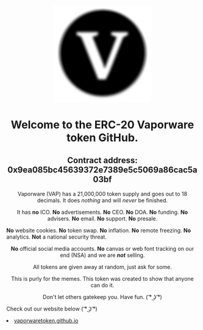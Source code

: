 <body>
    <p align="center"> <img width="256" height="256" src="https://raw.githubusercontent.com/Vaporware-Token/Vaporware-token.github.io/master/images/vaporware-256.png"> </p>
    <h1 align="center">Welcome to the ERC-20 Vaporware token GitHub.</h1>
    <h2 align="center">Contract address: 0x9ea085bc45639372e7389e5c5069a86cac5a03bf</h2>
    <p align="center">Vaporware (VAP) has a 21,000,000 token supply and goes out to 18 decimals. It does <em>nothing</em> and will <em>never</em> be finished.</p>
    <p align="center">It has <strong>no</strong> ICO. <strong>No</strong> advertisements. <strong>No</strong> CEO. <strong>No</strong> DOA. <strong>No</strong> funding. <strong>No</strong> advisers. <strong>No</strong> email. <strong>No</strong> support. <strong>No</strong>      presale.</p>
    <p><strong>No</strong> website cookies. <strong>No</strong> token swap. <strong>No</strong> inflation. <strong>No</strong> remote freezing. <strong>No</strong> analytics. <strong>Not</strong> a national security threat.
    <p align="center"><strong>No</strong> official social media accounts. <strong>No</strong> canvas or web font tracking on our end (NSA) and we are <strong><em>not</em></strong> selling.</p>
    <p align="center">All tokens are given away at random, just ask for some.</p>
    <p align="center">This is purly for the memes. This token was created to show that anyone can do it.</p>
    <p align="center">Don't let others gatekeep you. Have fun. ( ͡° ͜ʖ ͡°)</p>
    <p align="left">Check out our website below ( ͡° ͜ʖ ͡°)</p>
    <li><a href="https://vaporwaretoken.github.io">vaporwaretoken.github.io</a></li>

